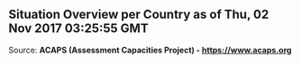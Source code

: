 ## Situation Overview per Country as of Thu, 02 Nov 2017 03:25:55 GMT

Source: **ACAPS (Assessment Capacities Project) - https://www.acaps.org**